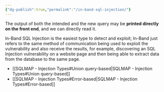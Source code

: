 ```yaml
---
{"dg-publish":true,"permalink":"/in-band-sql-injection/"}
---
```


The output of both the intended and the new query may be **printed directly on the front end**, and we can directly read it.

In-Band SQL Injection is the easiest type to detect and exploit; In-Band just refers to the same method of communication being used to exploit the vulnerability and also receive the results, for example, discovering an SQL Injection vulnerability on a website page and then being able to extract data from the database to the same page.

- [[SQLMAP - Injection Types#Union query-based\|SQLMAP - Injection Types#Union query-based]]
- [[SQLMAP - Injection Types#Error-based\|SQLMAP - Injection Types#Error-based]]